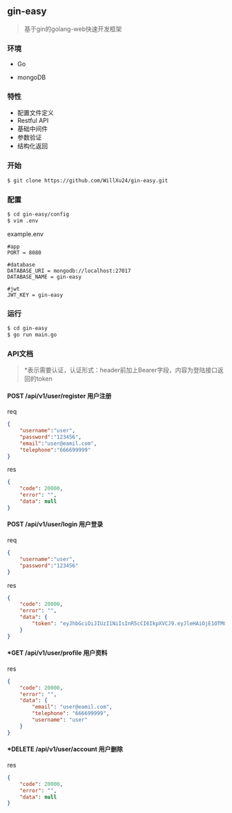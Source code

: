 ## gin-easy

> 基于gin的golang-web快速开发框架

### 环境

- Go 

- mongoDB 

### 特性

- 配置文件定义
- Restful API
- 基础中间件
- 参数验证
- 结构化返回

### 开始

```bash
$ git clone https://github.com/WillXu24/gin-easy.git
```

### 配置

```bash
$ cd gin-easy/config
$ vim .env
```

example.env

```env
#app
PORT = 8080

#database
DATABASE_URI = mongodb://localhost:27017
DATABASE_NAME = gin-easy

#jwt
JWT_KEY = gin-easy
```

### 运行

```bash
$ cd gin-easy
$ go run main.go
```

### API文档

> *表示需要认证，认证形式：header前加上Bearer字段，内容为登陆接口返回的token

#### POST /api/v1/user/register 用户注册

req

```json
{
    "username":"user",
    "password":"123456",
    "email":"user@eamil.com",
    "telephone":"666699999"
}
```

res

```json
{
    "code": 20000,
    "error": "",
    "data": null
}
```



#### POST /api/v1/user/login 用户登录

req

```json
{
    "username":"user",
    "password":"123456"
}
```

res

```json
{
    "code": 20000,
    "error": "",
    "data": {
        "token": "eyJhbGciOiJIUzI1NiIsInR5cCI6IkpXVCJ9.eyJleHAiOjE1OTM0MzU3NDIsImlkIjoiNWVmMzRlYzU0ZWM3ZTFhYzA4MzNhYTcwIn0.pGAui6_2Pd9H1517oi3B9BZCctEvTwjgt53iYxjAsMg"
    }
}
```



#### *GET /api/v1/user/profile 用户资料

res

```json
{
    "code": 20000,
    "error": "",
    "data": {
        "email": "user@eamil.com",
        "telephone": "666699999",
        "username": "user"
    }
}
```



#### *DELETE /api/v1/user/account 用户删除

res

```json
{
    "code": 20000,
    "error": "",
    "data": null
}
```

